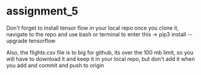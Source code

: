 # assignment_5

Don't forget to install tensor flow in your local repo once you clone it, navigate to the repo and use bash or terminal to enter this -> pip3 install --upgrade tensorflow

Also, the flights.csv file is to big for github, its over the 100 mb limit, so you will have to download it and keep it in your local repo, but don't add it when you add and commit and push to origin
